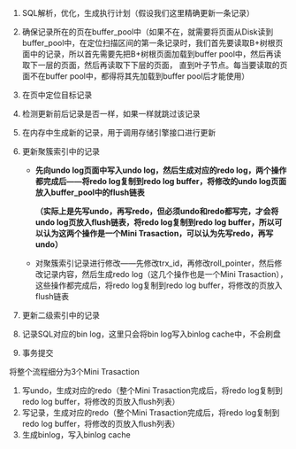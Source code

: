 1. SQL解析，优化，生成执行计划（假设我们这里精确更新一条记录）

2. 确保记录所在的页在buffer_pool中（如果不在，就需要将页面从Disk读到buffer_pool中，在定位扫描区间的第一条记录时，我们首先要读取B+树根页面中的记录，所以首先需要先把B+树根页面加载到buffer pool中，然后再读取下一层的页面，然后再读取下下层的页面， 直到叶子节点。每当要读取的页面不在buffer pool中，都得将其先加载到buffer pool后才能使用）

3. 在页中定位目标记录

4. 检测更新前后记录是否一样，如果一样就跳过该记录

5. 在内存中生成新的记录，用于调用存储引擎接口进行更新

6. 更新聚簇索引中的记录
   
   * **先向undo log页面中写入undo log，然后生成对应的redo log，两个操作都完成后——将redo log复制到redo log buffer，将修改的undo log页面放入buffer_pool中的flush链表**
     
     **（实际上是先写undo，再写redo，但必须undo和redo都写完，才会将undo log页放入flush链表，将redo log复制到redo log buffer，所以可以认为这两个操作是一个Mini Trasaction，可以认为先写redo，再写undo）**
   
   * 对聚簇索引记录进行修改——先修改trx_id，再修改roll_pointer，然后修改记录内容，然后生成redo log（这几个操作也是一个Mini Trasaction），这些操作都完成后，将redo log复制到redo log buffer，将修改的页放入flush链表

7. 更新二级索引中的记录

8. 记录SQL对应的bin log，这里只会将bin log写入binlog cache中，不会刷盘

9. 事务提交

将整个流程细分为3个Mini Trasaction

1. 写undo，生成对应的redo（整个Mini Trasaction完成后，将redo log复制到redo log buffer，将修改的页放入flush列表）
2. 写记录，生成对应的redo（整个Mini Trasaction完成后，将redo log复制到redo log buffer，将修改的页放入flush列表）
3. 生成binlog，写入binlog cache
